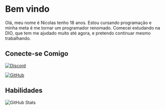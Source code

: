 # Bem vindo
Olá, meu nome é Nicolas tenho 18 anos. Estou cursando programação e minha meta é me tornar um programador renomado. Comecei estudando na DIO, que tem me ajudado muito até agora, e pretendo continuar mesmo trabalhando.
## Conecte-se Comigo
[![Discord](https://img.shields.io/badge/Discord-7289DA?style=for-the-badge&logo=discord&logoColor=white)](https://https://discord.com/channels/@im_nxckz/)

[![GitHub](https://img.shields.io/badge/GitHub-100000?style=for-the-badge&logo=github&logoColor=white)](https://github.com/imnxckz)


## Habilidades
![GitHub Stats](https://github-readme-stats.vercel.app/api?username=imnxckz&theme=transparent&bg_color=000&border_color=30A3DC&show_icons=true&icon_color=30A3DC&title_color=E94D5F&text_color=FFF)